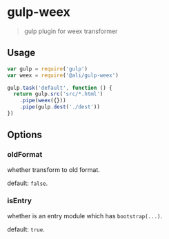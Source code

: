 # gulp-weex

> gulp plugin for weex transformer

## Usage

```javascript
var gulp = require('gulp')
var weex = require('@ali/gulp-weex')

gulp.task('default', function () {
  return gulp.src('src/*.html')
    .pipe(weex({}))
    .pipe(gulp.dest('./dest'))
})
```

## Options

### oldFormat

whether transform to old format.

default: `false`.

### isEntry

whether is an entry module which has `bootstrap(...)`.

default: `true`.